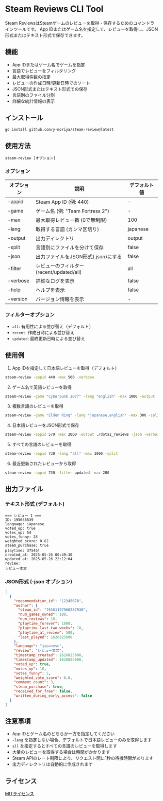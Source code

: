 # Steam Reviews CLI Tool

Steam ReviewsはSteamゲームのレビューを取得・保存するためのコマンドラインツールです。
App IDまたはゲーム名を指定して、レビューを取得し、JSON形式またはテキスト形式で保存できます。

## 機能

- App IDまたはゲーム名でゲームを指定
- 言語でレビューをフィルタリング
- 最大取得件数の指定
- レビューの作成日時/更新日時でのソート
- JSON形式またはテキスト形式での保存
- 言語別のファイル分割
- 詳細な統計情報の表示

## インストール

```bash
go install github.com/y-moriya/steam-review@latest
```

## 使用方法

```
steam-review [オプション]
```

### オプション

| オプション | 説明 | デフォルト値 |
|------------|------|--------------|
| -appid     | Steam App ID (例: 440) | - |
| -game      | ゲーム名 (例: "Team Fortress 2") | - |
| -max       | 最大取得レビュー数 (0で無制限) | 100 |
| -lang      | 取得する言語 (カンマ区切り) | japanese |
| -output    | 出力ディレクトリ | output |
| -split     | 言語別にファイルを分けて保存 | false |
| -json      | 出力ファイルをJSON形式(.json)にする | false |
| -filter    | レビューのフィルター (recent/updated/all) | all |
| -verbose   | 詳細なログを表示 | false |
| -help      | ヘルプを表示 | false |
| -version   | バージョン情報を表示 | - |

### フィルターオプション

- `all`: 有用性による並び替え（デフォルト）
- `recent`: 作成日時による並び替え
- `updated`: 最終更新日時による並び替え

## 使用例

1. App IDを指定して日本語レビューを取得（デフォルト）
```bash
steam-review -appid 440 -max 500 -verbose
```

2. ゲーム名で英語レビューを取得
```bash
steam-review -game "Cyberpunk 2077" -lang "english" -max 1000 -output ./reviews
```

3. 複数言語のレビューを取得
```bash
steam-review -game "Elden Ring" -lang "japanese,english" -max 300 -split
```

4. 日本語レビューをJSON形式で保存
```bash
steam-review -appid 570 -max 2000 -output ./dota2_reviews -json -verbose
```

5. すべての言語のレビューを取得
```bash
steam-review -appid 730 -lang "all" -max 1000 -split
```

6. 最近更新されたレビューから取得
```bash
steam-review -appid 730 -filter updated -max 200
```

## 出力ファイル

### テキスト形式 (デフォルト)

```
=== レビュー 1 ===
ID: 195635539
language: japanese
voted_up: true
votes_up: 54
votes_funny: 28
weighted_score: 0.82
steam_purchase: true
playtime: 3754分
created_at: 2025-05-26 00:49:30
updated_at: 2025-05-26 22:12:04
review:
レビュー本文
```

### JSON形式 (-json オプション)

```json
[
  {
    "recommendation_id": "12345678",
    "author": {
      "steam_id": "76561197960287930",
      "num_games_owned": 100,
      "num_reviews": 10,
      "playtime_forever": 1000,
      "playtime_last_two_weeks": 10,
      "playtime_at_review": 500,
      "last_played": 1626825600
    },
    "language": "japanese",
    "review": "レビュー本文",
    "timestamp_created": 1626825600,
    "timestamp_updated": 1626825600,
    "voted_up": true,
    "votes_up": 10,
    "votes_funny": 5,
    "weighted_vote_score": 0.8,
    "comment_count": 3,
    "steam_purchase": true,
    "received_for_free": false,
    "written_during_early_access": false
  }
]
```

## 注意事項

- App IDとゲーム名のどちらか一方を指定してください
- `-lang` を指定しない場合、デフォルトで日本語レビューのみを取得します
- `all` を指定するとすべての言語のレビューを取得します
- 大量のレビューを取得する場合は時間がかかります
- Steam APIのレート制限により、リクエスト間に1秒の待機時間があります
- 出力ディレクトリは自動的に作成されます

## ライセンス

[MITライセンス](LICENSE)
